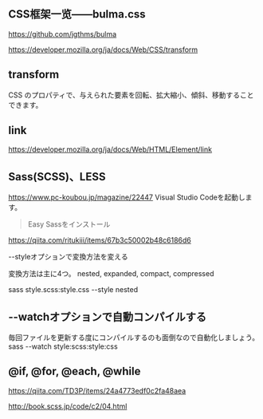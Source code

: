 ## CSS框架一览——bulma.css
https://github.com/jgthms/bulma

https://developer.mozilla.org/ja/docs/Web/CSS/transform

## transform 
CSS のプロパティで、与えられた要素を回転、拡大縮小、傾斜、移動することできます。

## link
https://developer.mozilla.org/ja/docs/Web/HTML/Element/link

## Sass(SCSS)、LESS
https://www.pc-koubou.jp/magazine/22447
Visual Studio Codeを起動します。
>Easy Sassをインストール

https://qiita.com/ritukiii/items/67b3c50002b48c6186d6

--styleオプションで変換方法を変える

変換方法は主に4つ。
nested, expanded, compact, compressed

sass style.scss:style.css --style nested

## --watchオプションで自動コンパイルする

毎回ファイルを更新する度にコンパイルするのも面倒なので自動化しましょう。
sass --watch style:scss:style:css

## @if, @for, @each, @while
https://qiita.com/TD3P/items/24a4773edf0c2fa48aea

http://book.scss.jp/code/c2/04.html
